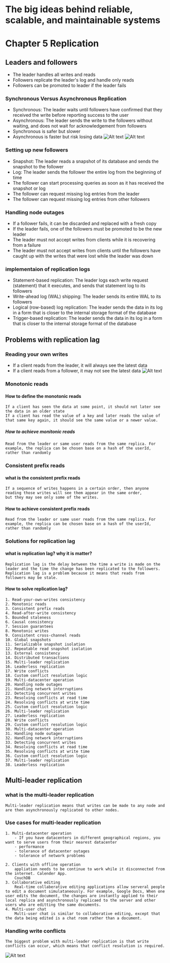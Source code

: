 # The big ideas behind reliable, scalable, and maintainable systems

# Chapter 5  Replication
## Leaders and followers
- The leader handles all writes and reads
- Followers replicate the leader's log and handle only reads
- Followers can be promoted to leader if the leader fails
### Synchronous Versus Asynchronous Replication
- Synchronous: The leader waits until followers have confirmed that they received the write before reporting success to the user
- Asynchronous: The leader sends the write to the followers without waiting, and does not wait for acknowledgement from followers
- Synchronous is safer but slower
- Asynchronous is faster but risk losing data
![Alt text](image-2.png)
![Alt text](image-3.png)
### Setting up new followers
- Snapshot: The leader reads a snapshot of its database and sends the snapshot to the follower
- Log: The leader sends the follower the entire log from the beginning of time
- The follower can start processing queries as soon as it has received the snapshot or log
- The follower can request missing log entries from the leader
- The follower can request missing log entries from other followers
### Handling node outages
- If a follower fails, it can be discarded and replaced with a fresh copy
- If the leader fails, one of the followers must be promoted to be the new leader
- The leader must not accept writes from clients while it is recovering from a failure
- The leader must not accept writes from clients until the followers have caught up with the writes that were lost while the leader was down
### implementaion of replication logs
- Statement-based replication: The leader logs each write request (statement) that it executes, and sends that statement log to its followers
- Write-ahead log (WAL) shipping: The leader sends its entire WAL to its followers  
- Logical (row-based) log replication: The leader sends the data in its log in a form that is closer to the internal storage format of the database
- Trigger-based replication: The leader sends the data in its log in a form that is closer to the internal storage format of the database
## Problems with replication lag
### Reading your own writes
- If a client reads from the leader, it will always see the latest data
- If a client reads from a follower, it may not see the latest data
![Alt text](image-1.png)
### Monotonic reads
#### How to define the  monotonic reads
    If a client has seen the data at some point, it should not later see the data in an older state
    If a client has read the value of a key and later reads the value of that same key again, it should see the same value or a newer value.
##### How to achieve monitonic reads
    Read from the leader or same user reads from the same replica. For example, the replica can be chosen base on a hash of the userId, rather than randomly

### Consistent prefix reads
#### what is the consistent prefix reads
    If a sequence of writes happens in a certain order, then anyone reading those writes will see them appear in the same order,
    but they may see only some of the writes.
#### How to achieve consistent prefix reads
    Read from the leader or same user reads from the same replica. For example, the replica can be chosen base on a hash of the userId, rather than randomly

### Solutions for replication lag
#### what is replication lag? why it is matter?
    Replication lag is the delay between the time a write is made on the leader and the time the change has been replicated to the followers.
    Replication lag is a problem because it means that reads from followers may be stale.
#### How to solve replication lag?
    1. Read-your-own-writes consistency
    2. Monotonic reads
    3. Consistent prefix reads
    4. Read-after-write consistency
    5. Bounded staleness
    6. Causal consistency
    7. Session guarantees
    8. Monotonic writes
    9. Consistent cross-channel reads
    10. Global snapshots
    11. Serializable snapshot isolation
    12. Repeatable read snapshot isolation
    13. External consistency
    14. Distributed transactions
    15. Multi-leader replication
    16. Leaderless replication
    17. Write conflicts
    18. Custom conflict resolution logic
    19. Multi-datacenter operation
    20. Handling node outages
    21. Handling network interruptions
    22. Detecting concurrent writes
    23. Resolving conflicts at read time
    24. Resolving conflicts at write time
    25. Custom conflict resolution logic
    26. Multi-leader replication
    27. Leaderless replication
    28. Write conflicts
    29. Custom conflict resolution logic
    30. Multi-datacenter operation
    31. Handling node outages
    32. Handling network interruptions
    33. Detecting concurrent writes
    34. Resolving conflicts at read time
    35. Resolving conflicts at write time
    36. Custom conflict resolution logic
    37. Multi-leader replication
    38. Leaderless replication
## Multi-leader replication
### what is the multi-leader replication
    Multi-leader replication means that writes can be made to any node and are then asynchronously replicated to other nodes.
### Use cases for multi-leader replication
    1. Multi-datacenter operation
        - If you have datacenters in different geographical regions, you want to serve users from their nearest datacenter
        - performance
        - tolerance of datacenter outages
        - tolerance of network problems

    2. Clients with offline operation
        appliation needs to be continue to work while it disconnected from the internet. Calender App.
        CouchDB
    3. Collaborative editing
        Real-time collaberative editing applications allow serveral people to edit a document simulataneously. For example, Google Docs, When one user edits the document, the changes are instantly applied to their local replica and asynchronously replicaed to the server and other users who are editting the same documents.
    4. Multi-user chat
        Multi-user chat is similar to collaborative editing, except that the data being edited is a chat room rather than a document.

### Handling write conflicts
    The biggest problem with multi-leader replication is that write conflicts can occur, which means that conflict resolution is required.
![Alt text](image-4.png)


